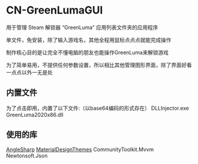 # CN-GreenLumaGUI

用于管理 Steam 解锁器 “GreenLuma” 应用列表文件夹的应用程序

单文件，免安装，除了输入游戏名，其他全程用鼠标点点点就能完成操作

制作核心目的是让完全不懂电脑的朋友也能操作GreenLuma来解锁游戏

为了简单易用，不提供任何参数设置，所以相比其他管理图形界面，除了界面好看一点点以外一无是处

## 内置文件
为了点击即用，内置了以下文件:（以base64编码的形式存在）
DLLInjector.exe
GreenLuma2020x86.dll

## 使用的库
[AngleSharp](https://github.com/AngleSharp/AngleSharp)
[MaterialDesignThemes](https://github.com/MaterialDesignInXAML/MaterialDesignInXamlToolkit)
CommunityToolkit.Mvvm
Newtonsoft.Json